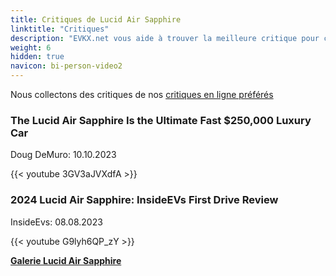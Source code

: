 ```yaml
---
title: Critiques de Lucid Air Sapphire
linktitle: "Critiques"
description: "EVKX.net vous aide à trouver la meilleure critique pour ce modèle."
weight: 6
hidden: true
navicon: bi-person-video2
---
```

Nous collectons des critiques de nos [critiques en ligne préférés](../../../../../guides/evreviewers/)

<div class="container text-center shadow p-2 pe-4 mb-5 bg-body-tertiary rounded border">
<h3>The Lucid Air Sapphire Is the Ultimate Fast $250,000 Luxury Car</h3>
<p>Doug DeMuro: 10.10.2023</p>

{{< youtube 3GV3aJVXdfA >}}

</div>
<div class="container text-center shadow p-2 pe-4 mb-5 bg-body-tertiary rounded border">
<h3>2024 Lucid Air Sapphire: InsideEVs First Drive Review</h3>
<p>InsideEvs: 08.08.2023</p>

{{< youtube G9lyh6QP_zY >}}

</div>
<div class="mt-3 mb-3">
<a href="../gallery/" class="text-decoration-none text-black">
<strong><i class="bi-arrow-left"></i>Galerie  </strong>
</a>
<a href="../" class="text-decoration-none text-black float-end">
<strong>Lucid Air Sapphire <i class="bi-arrow-right"></i></strong>
</a>
</div>

